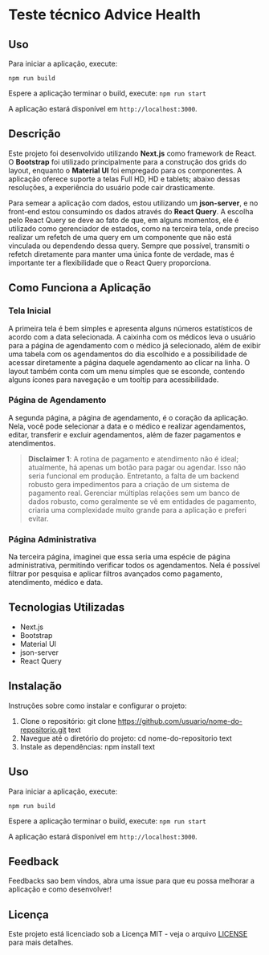 # Teste técnico Advice Health

## Uso

Para iniciar a aplicação, execute:

`npm run build`

Espere a aplicação terminar o build, execute:
`npm run start`

A aplicação estará disponível em `http://localhost:3000`.

## Descrição

Este projeto foi desenvolvido utilizando **Next.js** como framework de React. O **Bootstrap** foi utilizado principalmente para a construção dos grids do layout, enquanto o **Material UI** foi empregado para os componentes. A aplicação oferece suporte a telas Full HD, HD e tablets; abaixo dessas resoluções, a experiência do usuário pode cair drasticamente.

Para semear a aplicação com dados, estou utilizando um **json-server**, e no front-end estou consumindo os dados através do **React Query**. A escolha pelo React Query se deve ao fato de que, em alguns momentos, ele é utilizado como gerenciador de estados, como na terceira tela, onde preciso realizar um refetch de uma query em um componente que não está vinculada ou dependendo dessa query. Sempre que possível, transmiti o refetch diretamente para manter uma única fonte de verdade, mas é importante ter a flexibilidade que o React Query proporciona.

## Como Funciona a Aplicação

### Tela Inicial

A primeira tela é bem simples e apresenta alguns números estatísticos de acordo com a data selecionada. A caixinha com os médicos leva o usuário para a página de agendamento com o médico já selecionado, além de exibir uma tabela com os agendamentos do dia escolhido e a possibilidade de acessar diretamente a página daquele agendamento ao clicar na linha. O layout também conta com um menu simples que se esconde, contendo alguns ícones para navegação e um tooltip para acessibilidade.

### Página de Agendamento

A segunda página, a página de agendamento, é o coração da aplicação. Nela, você pode selecionar a data e o médico e realizar agendamentos, editar, transferir e excluir agendamentos, além de fazer pagamentos e atendimentos.

> **Disclaimer 1**: A rotina de pagamento e atendimento não é ideal; atualmente, há apenas um botão para pagar ou agendar. Isso não seria funcional em produção. Entretanto, a falta de um backend robusto gera impedimentos para a criação de um sistema de pagamento real. Gerenciar múltiplas relações sem um banco de dados robusto, como geralmente se vê em entidades de pagamento, criaria uma complexidade muito grande para a aplicação e preferi evitar.

### Página Administrativa

Na terceira página, imaginei que essa seria uma espécie de página administrativa, permitindo verificar todos os agendamentos. Nela é possível filtrar por pesquisa e aplicar filtros avançados como pagamento, atendimento, médico e data.

## Tecnologias Utilizadas

- Next.js
- Bootstrap
- Material UI
- json-server
- React Query

## Instalação

Instruções sobre como instalar e configurar o projeto:

1. Clone o repositório:
git clone https://github.com/usuario/nome-do-repositorio.git
text
2. Navegue até o diretório do projeto:
cd nome-do-repositorio
text
3. Instale as dependências:
npm install
text

## Uso

Para iniciar a aplicação, execute:

`npm run build`

Espere a aplicação terminar o build, execute:
`npm run start`

A aplicação estará disponível em `http://localhost:3000`.

## Feedback
Feedbacks sao bem vindos, abra uma issue para que eu possa melhorar a aplicação e como desenvolver!

## Licença

Este projeto está licenciado sob a Licença MIT - veja o arquivo [LICENSE](LICENSE) para mais detalhes.
